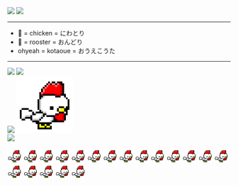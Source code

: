 <p>
  <a href="http://twitter.com/kotaoue"><img src="https://img.shields.io/badge/Twitter-1DA1F2?style=for-the-badge&logo=twitter&logoColor=white" /></a>
  <a href="https://www.facebook.com/kotaoue"><img src="https://img.shields.io/badge/Facebook-1877F2?style=for-the-badge&logo=facebook&logoColor=white" /></a>
</p>

--- 

* 🐔 = chicken = にわとり
* 🐓 = rooster = おんどり
* ohyeah = kotaoue = おうえこうた

---
<p>
<a href="https://github.com/kotaoue"><img height="140px" src="https://github-readme-stats.vercel.app/api?username=kotaoue&show_icons=true&theme=apprentice" /></a>
<a href="https://github.com/kotaoue"><img height="140px" src="https://github-readme-stats.vercel.app/api/top-langs/?username=kotaoue&layout=compact&theme=apprentice" /></a><br />
<a href="https://wakatime.com/@kotaoue"><img src="https://github-readme-stats.vercel.app/api/wakatime?username=kotaoue&layout=compact&theme=apprentice" /></a>
<img src="./images/white_basic-tiptoe-basic-tiptoe-basic-jump_4_delay64.gif"><br />
<img src="https://github-profile-trophy.vercel.app/?username=kotaoue&theme=apprentice">
</p>

<p>
<img src="./images/white.png">
<img src="./images/white.png">
<img src="./images/white.png">
<img src="./images/white.png">
<img src="./images/white.png">
<img src="./images/white.png">
<img src="./images/white.png">
<img src="./images/white.png">
<img src="./images/white.png">
<img src="./images/white.png">
<img src="./images/white.png">
<img src="./images/white.png">
<img src="./images/white.png">
<img src="./images/white.png">
<img src="./images/white.png">
<img src="./images/white.png">
<img src="./images/white.png">
<img src="./images/white.png">
<img src="./images/white.png">
</p>


